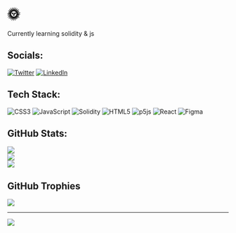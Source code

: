 # 🌞
Currently learning solidity & js


## Socials:
[![Twitter](https://img.shields.io/badge/Twitter-%231DA1F2.svg?logo=Twitter&logoColor=white)](https://twitter.com/@0xtrxnt) 
[![LinkedIn](https://img.shields.io/badge/LinkedIn-%230077B5.svg?logo=linkedin&logoColor=white)](https://linkedin.com/in/trentjmitchell)

## Tech Stack:
![CSS3](https://img.shields.io/badge/css3-%231572B6.svg?style=flat&logo=css3&logoColor=white) ![JavaScript](https://img.shields.io/badge/javascript-%23323330.svg?style=flat&logo=javascript&logoColor=%23F7DF1E) ![Solidity](https://img.shields.io/badge/Solidity-%23363636.svg?style=flat&logo=solidity&logoColor=white) ![HTML5](https://img.shields.io/badge/html5-%23E34F26.svg?style=flat&logo=html5&logoColor=white) ![p5js](https://img.shields.io/badge/p5.js-ED225D?style=flat&logo=p5.js&logoColor=FFFFFF) ![React](https://img.shields.io/badge/react-%2320232a.svg?style=flat&logo=react&logoColor=%2361DAFB) 	![Figma](https://img.shields.io/badge/figma-%23F24E1E.svg?style=flat&logo=figma&logoColor=white)
## GitHub Stats:
![](https://github-readme-stats.vercel.app/api?username=trxnt&theme=slateorange&hide_border=false&include_all_commits=false&count_private=true)<br/>
![](https://github-readme-streak-stats.herokuapp.com/?user=trxnt&theme=slateorange&hide_border=false)<br/>
![](https://github-readme-stats.vercel.app/api/top-langs/?username=trxnt&theme=slateorange&hide_border=false&include_all_commits=false&count_private=false&layout=compact)

## GitHub Trophies
![](https://github-profile-trophy.vercel.app/?username=trxnt&theme=radical&no-frame=true&no-bg=true&margin-w=4)

---
[![](https://visitcount.itsvg.in/api?id=trxnt&icon=2&color=7)](https://visitcount.itsvg.in)
